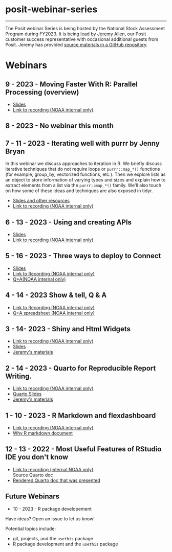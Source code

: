 # posit-webinar-series
---
The Posit webinar Series is being hosted by the National Stock Assessment Program during FY2023. It is being lead by [Jeremy Allen](https://github.com/jeremy-allen), our Posit customer success representative with occasional additional guests from Posit. Jeremy has provided [source materials in a GitHub repository](https://github.com/jeremy-allen/posit-webinar-series).

# Webinars

## 9 - 2023 - Moving Faster With R: Parallel Processing (overview)

- [Slides](https://colorado.posit.co/rsc/parallel-processing/parallel.html#/)
- [Link to recording (NOAA internal only)](https://drive.google.com/file/d/1qLdvb84cGwroCZXsjMyL_lq7RFbv1iOH/view?usp=drive_link)

## 8 - 2023 - No webinar this month

## 7 - 11 - 2023 - Iterating well with purrr by Jenny Bryan

In this webinar we discuss approaches to iteration in R. We briefly discuss iterative techniques that do not require loops or `purrr::map_*()` functions (for example, group_by, vectorized functions, etc.). Then we explore lists as an object to store information of varying types and sizes and explain how to extract elements from a list via the `purrr::map_*()` family. We'll also touch on how some of these ideas and techniques are also exposed in tidyr.
- [Slides and other resources]( https://github.com/jennybc/2023_raukr-purrr-pkg-dev)
- [Link to recording (NOAA internal only)](https://drive.google.com/file/d/1P_yYtAuKnG-pCfT0tCWdL_zxR-0nhHsR/view?usp=drive_link)


## 6 - 13 - 2023 - Using and creating APIs
- [Slides](https://github.com/kmasiello/getting-started-apis)
- [Link to recording (NOAA internal only)](https://drive.google.com/file/d/1maHQtBCElvmuhTydAz0g2bawS4UUvCjk/view?usp=drive_link)

## 5 - 16 - 2023 - Three ways to deploy to Connect

- [Slides](https://colorado.posit.co/rsc/publishing-to-connect/)
- [Link to Recording (NOAA internal only)](https://drive.google.com/file/d/14Qb0hnjLkff0_9-oejxTXmEoV6TeYdD-/view?usp=sharing)
- [Q+A(NOAA internal only)](https://docs.google.com/spreadsheets/d/1OufuaVTN1u2EfmbO4kWGpZOyT8b9sLa2ECgnGGLBrcI/edit#gid=0)

## 4 - 14 - 2023 Show & tell, Q & A

- [Link to Recording (NOAA internal only)](https://drive.google.com/file/d/1Vek90HEktp2ri-ULBn_0IGhEqyUkhNfH/view?usp=sharing)
- [Q+A spreadsheet (NOAA internal only)](https://docs.google.com/spreadsheets/d/1OufuaVTN1u2EfmbO4kWGpZOyT8b9sLa2ECgnGGLBrcI/edit?usp=sharing)

## 3 - 14- 2023 - Shiny and Html Widgets

- [Link to recording (NOAA internal only)](https://drive.google.com/file/d/17r9nvLsGnAZRCaxjIegF1YTSa30oOTHY/view?usp=share_link)
- [Slides](https://colorado.posit.co/rsc/shiny-and-widgets/shiny-slides.html#/)
- [Jeremy's materials](https://github.com/jeremy-allen/posit-webinar-series/tree/main/04-shiny-and-htmlwidgets)

## 2 - 14 - 2023 - Quarto for Reproducible Report Writing.

- [Link to recording (NOAA internal only)](https://drive.google.com/file/d/10ECqtLRhOGLsRYFYhWO5AEDoaCAf1cX9/view?usp=share_link)
- [Quarto Slides](https://colorado.posit.co/rsc/quarto-reporting/quarto-for-reporting.html)
- [Jeremy's materials](https://github.com/jeremy-allen/posit-webinar-series/tree/main/03-quarto)

## 1 - 10 - 2023 - R Markdown and flexdashboard

- [Link to recording (NOAA internal only)](https://drive.google.com/file/d/15fe7geggmRH0_t9AatAuHHTSB-3lDR_q/view?usp=sharing)
- [Why R markdown document](https://github.com/jeremy-allen/posit-webinar-series/blob/main/02-rmarkdown/why-rmarkdown.Rmd)

## 12 - 13 - 2022 - Most Useful Features of RStudio IDE you don't know

- [Link to recording (internal NOAA only)](https://drive.google.com/file/d/1_YHPBgSqh6Z7vxMjv7_5D7OQb0wJiwCa/view?usp=sharing)  
Source Quarto doc  
- [Rendered Quarto doc that was presented](https://colorado.posit.co/rsc/the-unknown/into-the-unknown.html)  

## Future Webinars

- 10 - 2023 - R package developement

Have ideas? Open an issue to let us know!

Potential topics include:
- git, projects, and the `usethis` package
- R package development and the `usethis` package


